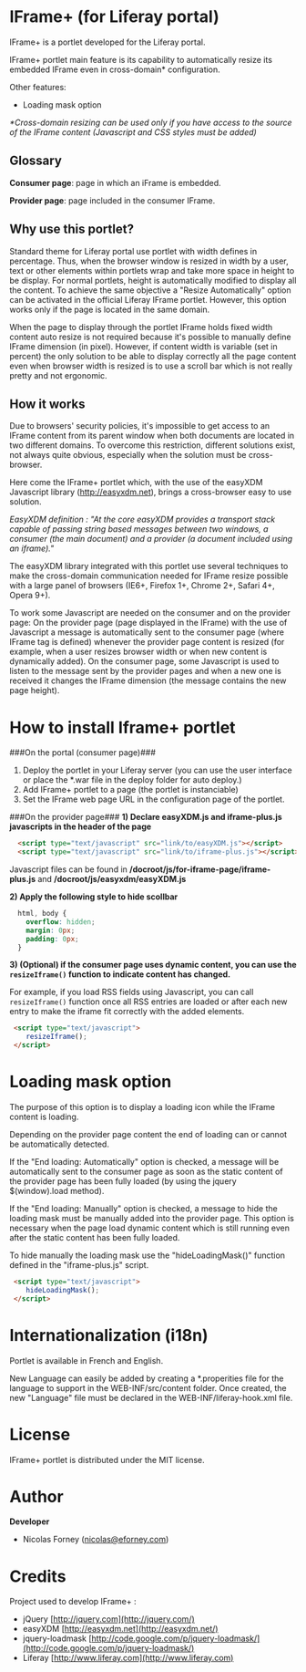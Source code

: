 IFrame+ (for Liferay portal)
==============================================
IFrame+ is a portlet developed for the Liferay portal. 

IFrame+ portlet main feature is its capability to automatically resize its
embedded IFrame even in cross-domain* configuration.

Other features:

* Loading mask option

_*Cross-domain resizing can be used only if you have access to the source
  of the IFrame content (Javascript and CSS styles must be added)_

Glossary
-------------------------------------------
**Consumer page**: page in which an iFrame is embedded.

**Provider page**: page included in the consumer IFrame.

Why use this portlet?
-------------------------------------------
Standard theme for Liferay portal use portlet with width defines in percentage. 
Thus, when the browser window is resized in width by a user, text or other 
elements within portlets wrap and take more space in height to be display. 
For normal portlets, height is automatically modified to display all the 
content. To achieve the same objective a "Resize Automatically" option can be 
activated in the official Liferay IFrame portlet. However, this option works 
only if the page is located in the same domain. 

When the page to display through the portlet IFrame holds fixed width content
auto resize is not required because it's possible to manually define IFrame 
dimension (in pixel). However, if content width is variable (set in percent) 
the only solution to be able to display correctly all the page content even 
when browser width is resized is to use a scroll bar which is not really 
pretty and not ergonomic.

How it works
------------------------------------------
Due to browsers' security policies, it's impossible to get access to an 
IFrame content from its parent window when both documents are located in two 
different domains. To overcome this restriction, different solutions exist, 
not always quite obvious, especially when the solution must be cross-browser.

Here come the IFrame+ portlet which, with the use of the easyXDM 
Javascript library (http://easyxdm.net), brings a cross-browser easy to use
solution.

*EasyXDM definition : "At the core easyXDM provides a transport stack capable 
of passing string based messages between two windows, a consumer (the main 
document) and a provider (a document included using an iframe)."*

The easyXDM library integrated with this portlet use several techniques to make
the cross-domain communication needed for IFrame resize possible with a large
panel of browsers (IE6+, Firefox 1+, Chrome 2+, Safari 4+, Opera 9+).

To work some Javascript are needed on the consumer and on the provider page:
On the provider page (page displayed in the IFrame) with the use of Javascript 
a message is automatically sent to the consumer page (where IFrame tag is 
defined) whenever the provider page content is resized (for example, when a 
user resizes browser width or when new content is dynamically added). On the 
consumer page, some Javascript is used to listen to the message sent by the 
provider pages and when a new one is received it changes the IFrame dimension 
(the message contains the new page height). 

How to install Iframe+ portlet
===============================
###On the portal (consumer page)###
1. Deploy the portlet in your Liferay server (you can use the user interface or
   place the *.war file in the deploy folder for auto deploy.)
2. Add IFrame+ portlet to a page (the portlet is instanciable)
3. Set the IFrame web page URL in the configuration page of the portlet.

###On the provider page###
**1) Declare easyXDM.js and iframe-plus.js javascripts in the header of
   the page**

```html
  <script type="text/javascript" src="link/to/easyXDM.js"></script>
  <script type="text/javascript" src="link/to/iframe-plus.js"></script> 
```
   Javascript files can be found in 
   **/docroot/js/for-iframe-page/iframe-plus.js**
   and **/docroot/js/easyxdm/easyXDM.js**
   
**2) Apply the following style to hide scollbar**

```css
  html, body {
	overflow: hidden;
	margin: 0px;
	padding: 0px;
  }
```
**3) (Optional) if the consumer page uses dynamic content, you can use the 
   ``resizeIframe()`` function to indicate content has changed.**
   
   For example, if you load RSS fields using Javascript, you can call 
   ``resizeIframe()`` function once all RSS entries are loaded or after each 
   new entry to make the iframe fit correctly with the added elements.

```html
 <script type="text/javascript"> 
 	resizeIframe();
 </script>
```

Loading mask option
======================
The purpose of this option is to display a loading icon while the IFrame 
content is loading.

Depending on the provider page content the end of loading can or cannot be
automatically detected.

If the "End loading: Automatically" option is checked, a message will be
automatically sent to the consumer page as soon as the static content 
of the provider page has been fully loaded (by using the jquery 
$(window).load method). 

If the "End loading: Manually" option is checked, a message to hide the 
loading mask must be manually added into the provider page. This option
is necessary when the page load dynamic content which is still running even
after the static content has been fully loaded.

To hide manually the loading mask use the "hideLoadingMask()" function
defined in the "iframe-plus.js" script.

```html
 <script type="text/javascript"> 
 	hideLoadingMask();
 </script>
```

Internationalization (i18n)
===========================
Portlet is available in French and English.

New Language can easily be added by creating a *.properities file for the
language to support in the WEB-INF/src/content folder. Once created, the
new "Language" file must be declared in the WEB-INF/liferay-hook.xml file.

License
=======
IFrame+ portlet is distributed under the MIT license.

Author
============
**Developer**

* Nicolas Forney (nicolas@eforney.com)


Credits
=============
Project used to develop IFrame+ :

* jQuery [http://jquery.com](http://jquery.com/)
* easyXDM [http://easyxdm.net](http://easyxdm.net/)
* jquery-loadmask [http://code.google.com/p/jquery-loadmask/](http://code.google.com/p/jquery-loadmask/)
* Liferay [http://www.liferay.com](http://www.liferay.com)
